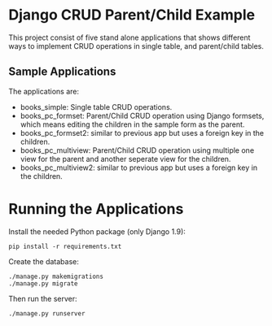 
# Django CRUD Parent/Child Example

This project consist of five stand alone applications that shows different
ways to implement CRUD operations in single table, and parent/child tables.

## Sample Applications 

The applications are:

- books_simple: Single table CRUD operations.
- books\_pc\_formset: Parent/Child CRUD operation using Django formsets, which means editing the children in the sample form as the parent.
- books\_pc\_formset2: similar to previous app but uses a foreign key in the children.
- books\_pc\_multiview: Parent/Child CRUD operation using multiple one view for the parent and another seperate view for the children.
- books\_pc\_multiview2: similar to previous app but uses a foreign key in the children.

# Running the Applications

Install the needed Python package (only Django 1.9):

    pip install -r requirements.txt

Create the database:

    ./manage.py makemigrations
    ./manage.py migrate

Then run the server:

    ./manage.py runserver

